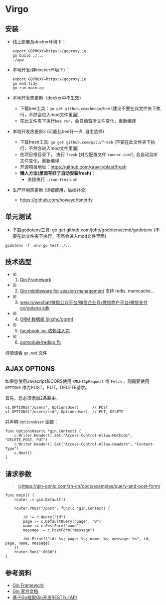 # Virgo


## 安装

- 线上部署及docker环境下：
    ```
    export GOPROXY=https://goproxy.io
    go build ./...
    ./app
    ```
- 本地开发(非docker环境下)：
    ```
    export GOPROXY=https://goproxy.io
    go mod tidy
    go run main.go
    ```
- 本地开发热更新（docker中不生效）

    - 下载bee工具：`go get github.com/beego/bee` (建议不要在此文件夹下执行，不然会进入mod文件里面)
    - 在此文件夹下执行`bee run`，会自动监听文件变化，重新编译

- 本地开发热更新2 (可能比bee好一点, 自主选择)
    - 下载fresh工具: `go get github.com/pilu/fresh` (不要在此文件夹下执行，不然会进入mod文件里面)
    - 在项目根目录下， 执行 `fresh` (对应配置文件 `runner.conf`), 会自动监听文件变化，重新编译
    - 开源项目地址：https://github.com/gravityblast/fresh
    - **懒人方法(里面写好了自动安装fresh)**：
        - 直接执行 `./run-fresh.sh`    

- 生产环境热更新 (详细使用，后续补全)

    - https://github.com/howeyc/fsnotify

## 单元测试

- 下载godotenv工具: go get github.com/joho/godotenv/cmd/godotenv (不要在此文件夹下执行，不然会进入mod文件里面)
```
godotenv -f .env go test ./...
```

## 技术选型

- [x] 1. [Gin Framework](https://github.com/gin-gonic/gin)
- [x] 2. [Gin middleware for session management](https://github.com/gin-contrib/sessions) 支持 redis, memcache...
- [x] 3. [weixin/wechat/微信公众平台/微信企业号/微信商户平台/微信支付 go/golang sdk](https://github.com/chanxuehong/wechat)
- [x] 4. [ORM 数据库 [jinzhu/gorm]](https://github.com/jinzhu/gorm)
- [x] 5. [facebook ioc 依赖注入包](https://github.com/facebookarchive/inject)
- [x] 6. [gomodule/redigo 包](https://github.com/gomodule/redigo)

详情请看 `go.mod` 文件

## AJAX OPTIONS

如果您使用Javacript和CORS使用 `XMLHttpRequest` 或 `Fetch` ，则需要使用 `OPTIONS` 作为POST，PUT，DELETE请求。

首先，您必须添加2条路由。

```
v1.OPTIONS("/users", OptionsUser)      // POST
v1.OPTIONS("/users/:id", OptionsUser)  // PUT, DELETE
```

并声明 `OptionsUser` 函数：

```
func OptionsUser(c *gin.Context) {
    c.Writer.Header().Set("Access-Control-Allow-Methods", "DELETE,POST, PUT")
    c.Writer.Header().Set("Access-Control-Allow-Headers", "Content-Type")
    c.Next()
}
```

## 请求参数

> @https://gin-gonic.com/zh-cn/docs/examples/query-and-post-form/

```
func main() {
	router := gin.Default()

	router.POST("/post", func(c *gin.Context) {

		id := c.Query("id")
		page := c.DefaultQuery("page", "0")
		name := c.PostForm("name")
		message := c.PostForm("message")

		fmt.Printf("id: %s; page: %s; name: %s; message: %s", id, page, name, message)
	})
	router.Run(":8080")
}
```

## 参考资料

- [Gin Framework](https://github.com/gin-gonic/gin)
- [Gin 官方文档](https://gin-gonic.com/zh-cn/docs/)
- [基于Go框架Gin开发RESTFul API](http://www.jyguagua.com/?p=3038)